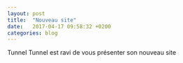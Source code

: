 ```yaml
---
layout: post
title:  "Nouveau site"
date:   2017-04-17 09:58:32 +0200
categories: blog
---
```


Tunnel Tunnel est ravi de vous présenter son nouveau site
